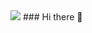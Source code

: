 <img src="https://capsule-render.vercel.app/api?type=soft&color=a840ff&height=120&section=header&text=Hello%20&fontSize=90&animation=fadeIn" />
<!--https://github.com/kyechan99/capsule-render#how-to-use-->
### Hi there 👋
<!--
**J-EUM/J-EUM** is a ✨ _special_ ✨ repository because its `README.md` (this file) appears on your GitHub profile.

Here are some ideas to get you started:

- 🔭 I’m currently working on ...
- 🌱 I’m currently learning ...
- 👯 I’m looking to collaborate on ...
- 🤔 I’m looking for help with ...
- 💬 Ask me about ...
- 📫 How to reach me: ...
- 😄 Pronouns: ...
- ⚡ Fun fact: ...
-->

